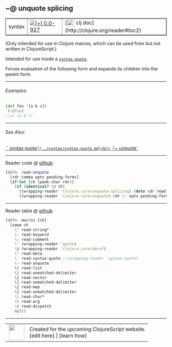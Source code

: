 ## ~@ unquote splicing



 <table border="1">
<tr>
<td>syntax</td>
<td><a href="https://github.com/cljsinfo/cljs-api-docs/tree/0.0-927"><img valign="middle" alt="[+] 0.0-927" title="Added in 0.0-927" src="https://img.shields.io/badge/+-0.0--927-lightgrey.svg"></a> </td>
<td>
[<img height="24px" valign="middle" src="http://i.imgur.com/1GjPKvB.png"> clj doc](http://clojure.org/reader#toc2)
</td>
</tr>
</table>



(Only intended for use in Clojure macros, which can be used from but not
written in ClojureScript.)

Intended for use inside a [`syntax-quote`][doc:syntax/syntax-quote].

Forces evaluation of the following form and expands its children into the
parent form.

[doc:syntax/syntax-quote]:../syntax/syntax-quote.md

---

###### Examples:

```clj
(def foo '[a b c])
`(~@foo)
;;=> (a b c)
```



---

###### See Also:

[`` syntax quote`](../syntax/syntax-quote.md)<br>
[`~ unquote`](../syntax/unquote.md)<br>

---





Reader code @ [github](https://github.com/clojure/tools.reader/blob/tools.reader-0.10.0-alpha3/src/main/clojure/clojure/tools/reader.clj#L588-L593):

```clj
(defn- read-unquote
  [rdr comma opts pending-forms]
  (if-let [ch (peek-char rdr)]
    (if (identical? \@ ch)
      ((wrapping-reader 'clojure.core/unquote-splicing) (doto rdr read-char) \@ opts pending-forms)
      ((wrapping-reader 'clojure.core/unquote) rdr \~ opts pending-forms))))
```

<!--
Repo - tag - source tree - lines:

 <pre>
tools.reader @ tools.reader-0.10.0-alpha3
└── src
    └── main
        └── clojure
            └── clojure
                └── tools
                    └── <ins>[reader.clj:588-593](https://github.com/clojure/tools.reader/blob/tools.reader-0.10.0-alpha3/src/main/clojure/clojure/tools/reader.clj#L588-L593)</ins>
</pre>
-->

---
Reader table @ [github](https://github.com/clojure/tools.reader/blob/tools.reader-0.10.0-alpha3/src/main/clojure/clojure/tools/reader.clj#L743-L762):

```clj
(defn- macros [ch]
  (case ch
    \" read-string*
    \: read-keyword
    \; read-comment
    \' (wrapping-reader 'quote)
    \@ (wrapping-reader 'clojure.core/deref)
    \^ read-meta
    \` read-syntax-quote ;;(wrapping-reader 'syntax-quote)
    \~ read-unquote
    \( read-list
    \) read-unmatched-delimiter
    \[ read-vector
    \] read-unmatched-delimiter
    \{ read-map
    \} read-unmatched-delimiter
    \\ read-char*
    \% read-arg
    \# read-dispatch
    nil))
```

<!--
Repo - tag - source tree - lines:

 <pre>
tools.reader @ tools.reader-0.10.0-alpha3
└── src
    └── main
        └── clojure
            └── clojure
                └── tools
                    └── <ins>[reader.clj:743-762](https://github.com/clojure/tools.reader/blob/tools.reader-0.10.0-alpha3/src/main/clojure/clojure/tools/reader.clj#L743-L762)</ins>
</pre>
-->

---



 <table>
<tr><td>
<img valign="middle" align="right" width="48px" src="http://i.imgur.com/Hi20huC.png">
</td><td>
Created for the upcoming ClojureScript website.<br>
[edit here] | [learn how]
</td></tr></table>

[edit here]:https://github.com/cljsinfo/cljs-api-docs/blob/master/cljsdoc/syntax/unquote-splicing.cljsdoc
[learn how]:https://github.com/cljsinfo/cljs-api-docs/wiki/cljsdoc-files

<!--

This information was too distracting to show to readers, but I'll leave it
commented here since it is helpful to:

- pretty-print the data used to generate this document
- and show how to retrieve that data



The API data for this symbol:

```clj
{:description "(Only intended for use in Clojure macros, which can be used from but not\nwritten in ClojureScript.)\n\nIntended for use inside a [doc:syntax/syntax-quote].\n\nForces evaluation of the following form and expands its children into the\nparent form.",
 :ns "syntax",
 :name "unquote-splicing",
 :history [["+" "0.0-927"]],
 :type "syntax",
 :related ["syntax/syntax-quote" "syntax/unquote"],
 :full-name-encode "syntax/unquote-splicing",
 :extra-sources ({:code "(defn- read-unquote\n  [rdr comma opts pending-forms]\n  (if-let [ch (peek-char rdr)]\n    (if (identical? \\@ ch)\n      ((wrapping-reader 'clojure.core/unquote-splicing) (doto rdr read-char) \\@ opts pending-forms)\n      ((wrapping-reader 'clojure.core/unquote) rdr \\~ opts pending-forms))))",
                  :title "Reader code",
                  :repo "tools.reader",
                  :tag "tools.reader-0.10.0-alpha3",
                  :filename "src/main/clojure/clojure/tools/reader.clj",
                  :lines [588 593]}
                 {:code "(defn- macros [ch]\n  (case ch\n    \\\" read-string*\n    \\: read-keyword\n    \\; read-comment\n    \\' (wrapping-reader 'quote)\n    \\@ (wrapping-reader 'clojure.core/deref)\n    \\^ read-meta\n    \\` read-syntax-quote ;;(wrapping-reader 'syntax-quote)\n    \\~ read-unquote\n    \\( read-list\n    \\) read-unmatched-delimiter\n    \\[ read-vector\n    \\] read-unmatched-delimiter\n    \\{ read-map\n    \\} read-unmatched-delimiter\n    \\\\ read-char*\n    \\% read-arg\n    \\# read-dispatch\n    nil))",
                  :title "Reader table",
                  :repo "tools.reader",
                  :tag "tools.reader-0.10.0-alpha3",
                  :filename "src/main/clojure/clojure/tools/reader.clj",
                  :lines [743 762]}),
 :examples [{:id "e6f73d",
             :content "```clj\n(def foo '[a b c])\n`(~@foo)\n;;=> (a b c)\n```"}],
 :full-name "syntax/unquote-splicing",
 :display "~@ unquote splicing",
 :clj-doc "http://clojure.org/reader#toc2"}

```

Retrieve the API data for this symbol:

```clj
;; from Clojure REPL
(require '[clojure.edn :as edn])
(-> (slurp "https://raw.githubusercontent.com/cljsinfo/cljs-api-docs/catalog/cljs-api.edn")
    (edn/read-string)
    (get-in [:symbols "syntax/unquote-splicing"]))
```

-->
